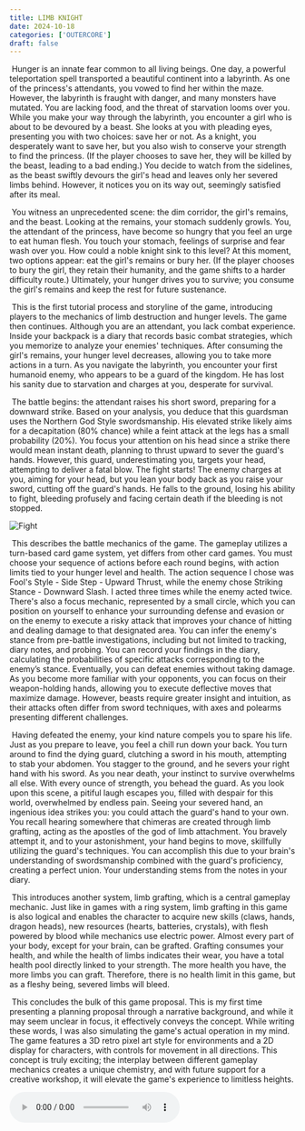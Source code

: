 ```yaml
---
title: LIMB KNIGHT
date: 2024-10-18
categories: ['OUTERCORE']
draft: false
---
```


​	Hunger is an innate fear common to all living beings. One day, a powerful teleportation spell transported a beautiful continent into a labyrinth. As one of the princess's attendants, you vowed to find her within the maze. However, the labyrinth is fraught with danger, and many monsters have mutated. You are lacking food, and the threat of starvation looms over you. While you make your way through the labyrinth, you encounter a girl who is about to be devoured by a beast. She looks at you with pleading eyes, presenting you with two choices: save her or not. As a knight, you desperately want to save her, but you also wish to conserve your strength to find the princess. (If the player chooses to save her, they will be killed by the beast, leading to a bad ending.) You decide to watch from the sidelines, as the beast swiftly devours the girl's head and leaves only her severed limbs behind. However, it notices you on its way out, seemingly satisfied after its meal. 

​	You witness an unprecedented scene: the dim corridor, the girl's remains, and the beast. Looking at the remains, your stomach suddenly growls. You, the attendant of the princess, have become so hungry that you feel an urge to eat human flesh. You touch your stomach, feelings of surprise and fear wash over you. How could a noble knight sink to this level? At this moment, two options appear: eat the girl's remains or bury her. (If the player chooses to bury the girl, they retain their humanity, and the game shifts to a harder difficulty route.) Ultimately, your hunger drives you to survive; you consume the girl's remains and keep the rest for future sustenance.

​	This is the first tutorial process and storyline of the game, introducing players to the mechanics of limb destruction and hunger levels. The game then continues. Although you are an attendant, you lack combat experience. Inside your backpack is a diary that records basic combat strategies, which you memorize to analyze your enemies' techniques. After consuming the girl's remains, your hunger level decreases, allowing you to take more actions in a turn. As you navigate the labyrinth, you encounter your first humanoid enemy, who appears to be a guard of the kingdom. He has lost his sanity due to starvation and charges at you, desperate for survival. 

​	The battle begins: the attendant raises his short sword, preparing for a downward strike. Based on your analysis, you deduce that this guardsman uses the Northern God Style swordsmanship. His elevated strike likely aims for a decapitation (80% chance) while a feint attack at the legs has a small probability (20%). You focus your attention on his head since a strike there would mean instant death, planning to thrust upward to sever the guard's hands. However, this guard, underestimating you, targets your head, attempting to deliver a fatal blow. The fight starts! The enemy charges at you, aiming for your head, but you lean your body back as you raise your sword, cutting off the guard's hands. He falls to the ground, losing his ability to fight, bleeding profusely and facing certain death if the bleeding is not stopped.

<img src="/images/LIMB KIGHT 1 - FIGHT.png" alt="Fight" class="img-responsive">

​	This describes the battle mechanics of the game. The gameplay utilizes a turn-based card game system, yet differs from other card games. You must choose your sequence of actions before each round begins, with action limits tied to your hunger level and health. The action sequence I chose was Fool's Style - Side Step - Upward Thrust, while the enemy chose Striking Stance - Downward Slash. I acted three times while the enemy acted twice. There's also a focus mechanic, represented by a small circle, which you can position on yourself to enhance your surrounding defense and evasion or on the enemy to execute a risky attack that improves your chance of hitting and dealing damage to that designated area. You can infer the enemy's stance from pre-battle investigations, including but not limited to tracking, diary notes, and probing. You can record your findings in the diary, calculating the probabilities of specific attacks corresponding to the enemy’s stance. Eventually, you can defeat enemies without taking damage. As you become more familiar with your opponents, you can focus on their weapon-holding hands, allowing you to execute deflective moves that maximize damage. However, beasts require greater insight and intuition, as their attacks often differ from sword techniques, with axes and polearms presenting different challenges.

​	Having defeated the enemy, your kind nature compels you to spare his life. Just as you prepare to leave, you feel a chill run down your back. You turn around to find the dying guard, clutching a sword in his mouth, attempting to stab your abdomen. You stagger to the ground, and he severs your right hand with his sword. As you near death, your instinct to survive overwhelms all else. With every ounce of strength, you behead the guard. As you look upon this scene, a pitiful laugh escapes you, filled with despair for this world, overwhelmed by endless pain. Seeing your severed hand, an ingenious idea strikes you: you could attach the guard's hand to your own. You recall hearing somewhere that chimeras are created through limb grafting, acting as the apostles of the god of limb attachment. You bravely attempt it, and to your astonishment, your hand begins to move, skillfully utilizing the guard's techniques. You can accomplish this due to your brain's understanding of swordsmanship combined with the guard's proficiency, creating a perfect union. Your understanding stems from the notes in your diary.

​	This introduces another system, limb grafting, which is a central gameplay mechanic. Just like in games with a ring system, limb grafting in this game is also logical and enables the character to acquire new skills (claws, hands, dragon heads), new resources (hearts, batteries, crystals), with flesh powered by blood while mechanics use electric power. Almost every part of your body, except for your brain, can be grafted. Grafting consumes your health, and while the health of limbs indicates their wear, you have a total health pool directly linked to your strength. The more health you have, the more limbs you can graft. Therefore, there is no health limit in this game, but as a fleshy being, severed limbs will bleed.

​	This concludes the bulk of this game proposal. This is my first time presenting a planning proposal through a narrative background, and while it may seem unclear in focus, it effectively conveys the concept. While writing these words, I was also simulating the game's actual operation in my mind. The game features a 3D retro pixel art style for environments and a 2D display for characters, with controls for movement in all directions. This concept is truly exciting; the interplay between different gameplay mechanics creates a unique chemistry, and with future support for a creative workshop, it will elevate the game's experience to limitless heights.

<audio controls autoplay>
  <source src="/audios/怪盗V - Song for Explorer（翻自 大嶋啓之）.mp3" type="audio/mpeg">
  Your browser does not support the audio tag.
</audio>
